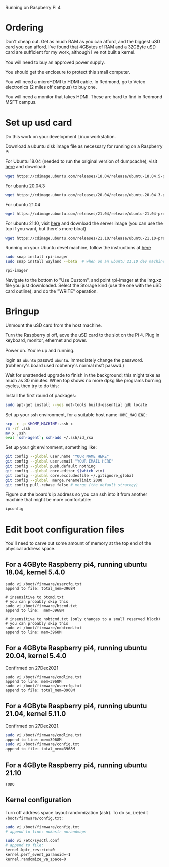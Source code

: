 Running on Raspberry Pi 4

# Ordering
Don't cheap out.
Get as much RAM as you can afford,
and the biggest uSD card you can afford.
I've found that 4GBytes of RAM and a 32GByte uSD card are sufficient
for my work, although I've not built a kernel.

You will need to buy an approved power supply.

You should get the enclosure to protect this small computer.

You will need a microHDMI to HDMI cable.  In Redmond,
go to Vetco electronics (2 miles off campus) to buy one.

You will need a monitor that takes HDMI.
These are hard to find in Redmond MSFT campus.

# Set up usd card
Do this work on your development Linux workstation.

Download a ubuntu disk image file as necessary for running on a Raspberry Pi

For Ubuntu 18.04 (needed to run the original version of dumpcache),
visit [here](https://cdimage.ubuntu.com/releases/18.04/release/)
and download:
```bash
wget https://cdimage.ubuntu.com/releases/18.04/release/ubuntu-18.04.5-preinstalled-server-arm64+raspi4.img.xz
```

For ubuntu 20.04.3
```bash
wget https://cdimage.ubuntu.com/releases/20.04/release/ubuntu-20.04.3-preinstalled-server-arm64+raspi.img.xz

```

For ubuntu 21.04
```bash
wget https://cdimage.ubuntu.com/releases/21.04/release/ubuntu-21.04-preinstalled-server-arm64+raspi.img.xz
```

For ubuntu 21.10,
visit [here](https://ubuntu.com/download/raspberry-pi)
and download the server image (you can use the top if you want,
but there's more bloat)
```bash
wget https://cdimage.ubuntu.com/releases/21.10/release/ubuntu-21.10-preinstalled-server-arm64+raspi.img.xz
```

Running on your Ubuntu devel machine,
follow the instructions at
[here](https://ubuntu.com/tutorials/how-to-install-ubuntu-desktop-on-raspberry-pi-4#1-overview)
```bash
sudo snap install rpi-imager
sudo snap install wayland --beta  # when on an ubuntu 21.10 dev machine

rpi-imager

```
Navigate to the bottom to "Use Custom",
and point rpi-imager at the img.xz file you just downloaded.
Select the Storage kind (use the one with the uSD card outline),
and do the "WRITE" operation.

# Bringup
Unmount the uSD card from the host machine.

Turn the Raspberry pi off, aove the uSD card to the slot on the Pi 4.
Plug in keyboard, monitor, ethernet and power.

Power on.  You're up and running.

login as `ubuntu` passwd `ubuntu`.  Immediately change the password.
(robhenry's board used robhenry's normal msft passwd.)

Wait for unattended upgrade to finish in the background;
this might take as much as 30 minutes.
When top shows no more dpkg like programs burning cycles, then try to do this:

Install the first round of packages:
``` bash
sudo apt-get install --yes net-tools build-essential gdb locate
```

Set up your ssh environment, for a suitable host name `HOME_MACHINE`:
``` bash
scp -r -p $HOME_MACHINE:.ssh x
rm -rf .ssh
mv x .ssh
eval `ssh-agent`; ssh-add ~/.ssh/id_rsa
```

Set up your git environment, something like:
```bash
git config --global user.name "YOUR NAME HERE"
git config --global user.email "YOUR EMAIL HERE"
git config --global push.default nothing
git config --global core.editor $(which vim)
git config --global core.excludesfile ~/.gitignore_global
git config --global  merge.renamelimit 2000
git config pull.rebase false # merge (the default strategy)
```

Figure out the board's ip address so you can ssh into it from
another machine that might be more comfortable:
``` bash
ipconfig
```

# Edit boot configuration files
You'll need to carve out some amount of memory at the top end
of the physical address space.

## For a 4GByte Raspberry pi4, running ubuntu 18.04, kernel 5.4.0
```
sudo vi /boot/firmware/usercfg.txt
append to file: total_mem=3968M

# insensitive to btcmd.txt
# you can probably skip this
sudo vi /boot/firmware/btcmd.txt
append to line:  mem=3968M

# insensitive to nobtcmd.txt (only changes to a small reserved block)
# you can probably skip this
sudo vi /boot/firmware/nobtcmd.txt
append to line: mem=3968M
```

## For a 4GByte Raspberry pi4, running ubuntu 20.04, kernel 5.4.0
Confirmed on 27Dec2021
```
sudo vi /boot/firmware/cmdline.txt
append to line: mem=3968M
sudo vi /boot/firmware/usercfg.txt
append to file: total_mem=3968M
```

## For a 4GByte Raspberry pi4, running ubuntu 21.04, kernel 5.11.0
Confirmed on 27Dec2021.
```bash
sudo vi /boot/firmware/cmdline.txt
append to line: mem=3968M
sudo vi /boot/firmware/config.txt
append to file: total_mem=3968M
```

## For a 4GByte Raspberry pi4, running ubuntu 21.10
```bash
TODO
```

## Kernel configuration
Turn off address space layout randomization (aslr).
To do so, (re)edit `/boot/firmware/config.txt`:
```bash
sudo vi /boot/firmware/config.txt
# append to line: nokaslr norandmaps

sudo vi /etc/sysctl.conf
# append to file:
kernel.kptr_restrict=0
kernel.perf_event_paranoid=-1
kernel.randomize_va_space=0
```

